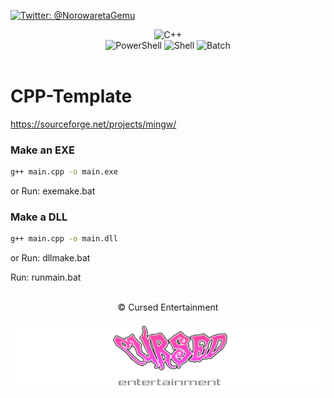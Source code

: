 [![Twitter: @NorowaretaGemu](https://img.shields.io/badge/X-@NorowaretaGemu-blue.svg?style=flat)](https://x.com/NorowaretaGemu)

<div align="center">
  <img alt="C++" src="https://img.shields.io/badge/C%2B%2B-%23323330.svg?&style=for-the-badge&logo=c%2B%2B&logoColor=white"/>
</div>
<div align="center">
  <img alt="PowerShell" src="https://img.shields.io/badge/PowerShell-%23323330.svg?&style=for-the-badge&logo=powershell&logoColor=white"/>
  <img alt="Shell" src="https://img.shields.io/badge/Shell-%23323330.svg?&style=for-the-badge&logo=gnu-bash&logoColor=white"/>
  <img alt="Batch" src="https://img.shields.io/badge/Batch-%23323330.svg?&style=for-the-badge&logo=windows&logoColor=white"/>
  </div>
<br>

# CPP-Template

https://sourceforge.net/projects/mingw/

### Make an EXE

```bash
g++ main.cpp -o main.exe
```

or Run: exemake.bat

### Make a DLL

```bash
g++ main.cpp -o main.dll
```

or Run: dllmake.bat

Run: runmain.bat

<br>
<div align="center">
© Cursed Entertainment
</div>
<br>
<a href="https://cursed-entertainment.itch.io/" target="_blank">
    <img src="https://github.com/CursedPrograms/cursedentertainment/raw/main/images/logos/logo-wide-grey.png"
        alt="CursedEntertainment Logo">
</a>
